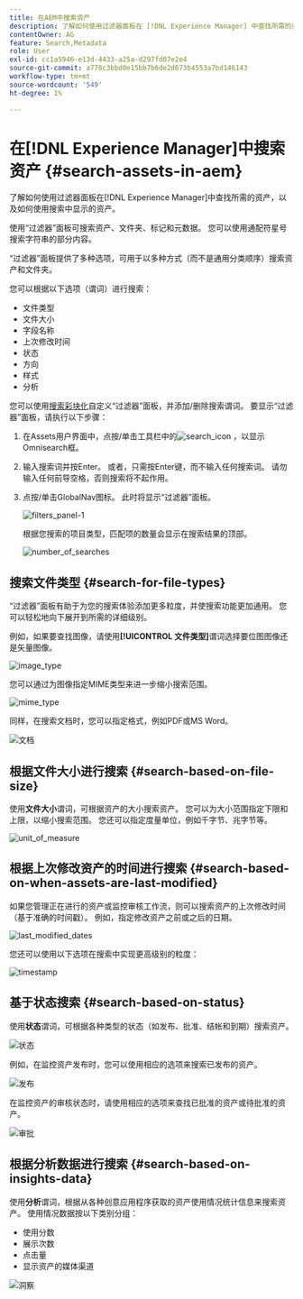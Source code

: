 ```yaml
---
title: 在AEM中搜索资产
description: 了解如何使用过滤器面板在 [!DNL Experience Manager] 中查找所需的资产，以及如何使用搜索中显示的资产。
contentOwner: AG
feature: Search,Metadata
role: User
exl-id: cc1a5946-e13d-4433-a25a-d297fd07e2e4
source-git-commit: a778c3bbd0e15bb7b6de2d673b4553a7bd146143
workflow-type: tm+mt
source-wordcount: '549'
ht-degree: 1%

---
```


# 在[!DNL Experience Manager]中搜索资产 {#search-assets-in-aem}

了解如何使用过滤器面板在[!DNL Experience Manager]中查找所需的资产，以及如何使用搜索中显示的资产。

使用“过滤器”面板可搜索资产、文件夹、标记和元数据。 您可以使用通配符星号搜索字符串的部分内容。

“过滤器”面板提供了多种选项，可用于以多种方式（而不是通用分类顺序）搜索资产和文件夹。

您可以根据以下选项（谓词）进行搜索：

* 文件类型
* 文件大小
* 字段名称
* 上次修改时间
* 状态
* 方向
* 样式
* 分析

<!-- TBD keystroke 65 article and port applicable changes here. This content goes. -->

您可以使用[搜索彩块化](search-facets.md)自定义“过滤器”面板，并添加/删除搜索谓词。 要显示“过滤器”面板，请执行以下步骤：

1. 在Assets用户界面中，点按/单击工具栏中的![search_icon](assets/search_icon.png) ，以显示Omnisearch框。
1. 输入搜索词并按Enter。 或者，只需按Enter键，而不输入任何搜索词。 请勿输入任何前导空格，否则搜索将不起作用。

1. 点按/单击GlobalNav图标。 此时将显示“过滤器”面板。

   ![filters_panel-1](assets/filters_panel-1.png)

   根据您搜索的项目类型，匹配项的数量会显示在搜索结果的顶部。

   ![number_of_searches](assets/number_of_searches.png)

## 搜索文件类型 {#search-for-file-types}

“过滤器”面板有助于为您的搜索体验添加更多粒度，并使搜索功能更加通用。 您可以轻松地向下展开到所需的详细级别。

例如，如果要查找图像，请使用&#x200B;**[!UICONTROL 文件类型]**&#x200B;谓词选择要位图图像还是矢量图像。

![image_type](assets/image_type.png)

您可以通过为图像指定MIME类型来进一步缩小搜索范围。

![mime_type](assets/mime_type.png)

同样，在搜索文档时，您可以指定格式，例如PDF或MS Word。

![文档](assets/documents.png)

## 根据文件大小进行搜索 {#search-based-on-file-size}

使用&#x200B;**文件大小**&#x200B;谓词，可根据资产的大小搜索资产。 您可以为大小范围指定下限和上限，以缩小搜索范围。 您还可以指定度量单位，例如千字节、兆字节等。

![unit_of_measure](assets/unit_of_measure.png)

## 根据上次修改资产的时间进行搜索 {#search-based-on-when-assets-are-last-modified}

如果您管理正在进行的资产或监控审核工作流，则可以搜索资产的上次修改时间（基于准确的时间戳）。 例如，指定修改资产之前或之后的日期。

![last_modified_dates](assets/last_modified_dates.png)

您还可以使用以下选项在搜索中实现更高级别的粒度：

![timestamp](assets/timestamp.png)

## 基于状态搜索 {#search-based-on-status}

使用&#x200B;**状态**&#x200B;谓词，可根据各种类型的状态（如发布、批准、结帐和到期）搜索资产。

![状态](assets/status.png)

例如，在监控资产发布时，您可以使用相应的选项来搜索已发布的资产。

![发布](assets/publish.png)

在监控资产的审核状态时，请使用相应的选项来查找已批准的资产或待批准的资产。

![审批](assets/approval.png)

## 根据分析数据进行搜索 {#search-based-on-insights-data}

使用&#x200B;**分析**&#x200B;谓词，根据从各种创意应用程序获取的资产使用情况统计信息来搜索资产。 使用情况数据按以下类别分组：

* 使用分数
* 展示次数
* 点击量
* 显示资产的媒体渠道

![洞察](assets/insights.png)
